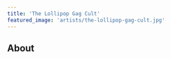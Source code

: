 ```yaml
---
title: 'The Lollipop Gag Cult'
featured_image: 'artists/the-lollipop-gag-cult.jpg'
---
```


## About


